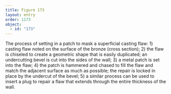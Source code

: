 ```yaml
---
title: Figure 173
layout: entry
order: 1173
object:
  - id: "173"
---
```


The process of setting in a patch to mask a superficial casting flaw: 1) casting flaw noted on the surface of the bronze (cross section); 2) the flaw is chiseled to create a geometric shape that is easily duplicated; an undercutting bevel is cut into the sides of the wall; 3) a metal patch is set into the flaw; 4) the patch is hammered and chased to fill the flaw and match the adjacent surface as much as possible; the repair is locked in place by the undercut of the bevel; 5) a similar process can be used to insert a plug to repair a flaw that extends through the entire thickness of the wall.
